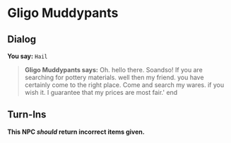 # Gligo Muddypants


## Dialog

**You say:** `Hail`



>**Gligo Muddypants says:** Oh. hello there. Soandso! If you are searching for pottery materials. well then my friend. you have certainly come to the right place. Come and search my wares. if you wish it. I guarantee that my prices are most fair.'
end



## Turn-Ins



**This NPC *should* return incorrect items given.**





